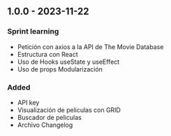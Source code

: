 ## 1.0.0 - 2023-11-22

### Sprint learning

- Petición con axios a la API de The Movie Database
- Estructura con React
- Uso de Hooks useState y useEffect 
- Uso de props Modularización

### Added

- API key
- Visualización de peliculas con GRID
- Buscador de peliculas 
- Archivo Changelog
